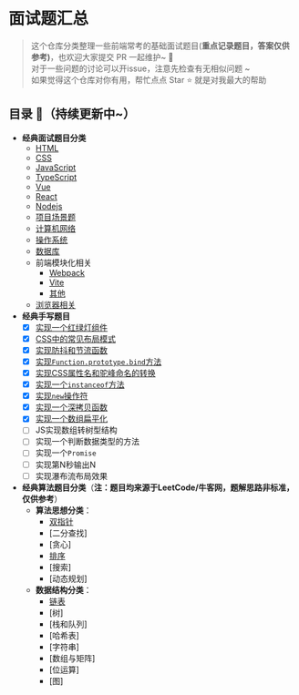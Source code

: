 # 面试题汇总
> 这个仓库分类整理一些前端常考的基础面试题目(**重点记录题目，答案仅供参考)**，也欢迎大家提交 PR 一起维护~ :rocket:  
> 对于一些问题的讨论可以开issue，注意先检查有无相似问题 ~  
> 如果觉得这个仓库对你有用，帮忙点点 Star :star: 就是对我最大的帮助

## 目录 :book:（持续更新中~）

- **经典面试题目分类**
  - [HTML](/面试题/html/README.md)
  - [CSS](/面试题/css/css.md)
  - [JavaScript](/面试题/javascript/JavaScript.md)
  - [TypeScript](/面试题/typescript/README.md)
  - [Vue](/面试题/vue/README.md)
  - [React](/面试题/react/React.md)
  - [Nodejs](/面试题/nodejs/README.md)
  - [项目场景题](/面试题/项目场景题/README.md)
  - [计算机网络](/面试题/计算机网络/README.md)
  - [操作系统](/面试题/操作系统/README.md)
  - [数据库](/面试题/数据库/README.md)
  - 前端模块化相关
    - [Webpack](./面试题/前端工程化/webpack.md)
    - [Vite](./面试题/前端工程化/vite.md)
    - [其他](./面试题/前端工程化/common.md)
  - [浏览器相关](/面试题/浏览器相关/README.md)
- **经典手写题目**
  - [x] [实现一个红绿灯组件](./手写题/traffic-light/index.html)
  - [x] [CSS中的常见布局模式](./手写题/常见布局/)
  - [x] [实现防抖和节流函数](./手写题/防抖和节流函数/)
  - [x] [实现`Function.prototype.bind`方法](./手写题/实现bind/index.js)
  - [x] [实现CSS属性名和驼峰命名的转换](./手写题/propertyTransform/index.ts)
  - [x] [实现一个`instanceof`方法](./手写题/myInstanceof/index.ts)
  - [x] [实现`new`操作符](./手写题/实现new操作符/index.ts)
  - [x] [实现一个深拷贝函数](./手写题/deepClone/index.ts)
  - [x] [实现一个数组扁平化](./手写题/数组扁平化/index.ts)
  - [ ] JS实现数组转树型结构
  - [ ] 实现一个判断数据类型的方法
  - [ ] 实现一个`Promise`
  - [ ] 实现第N秒输出N
  - [ ] 实现瀑布流布局效果
- **经典算法题目分类**（**注：题目均来源于LeetCode/牛客网，题解思路非标准，仅供参考**）
  - **算法思想分类**：
    * [双指针](./算法/TwoPointers.md)
    * [二分查找]
    * [贪心]
    * [排序](./算法/sort.md)
    * [搜索]
    * [动态规划]
  * **数据结构分类**：
    * [链表](./算法/LinkedList.md)
    * [树]
    * [栈和队列]
    * [哈希表]
    * [字符串]
    * [数组与矩阵]
    * [位运算]
    * [图]
